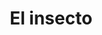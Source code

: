 ---
layout: template_cuentos
title: El insecto
texto: Tras el terremoto debe acostumbrarse a vivir en las ruinas de su pueblo y sobrevivir de las sombras que lo persiguen por las noches.
img: el_insecto.jpg
link: https://www.books2read.com/u/4EWON0
---